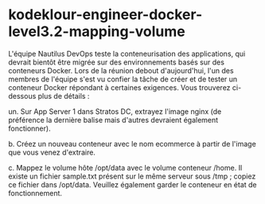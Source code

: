 # kodeklour-engineer-docker-level3.2-mapping-volume
L'équipe Nautilus DevOps teste la conteneurisation des applications, qui devrait bientôt être migrée sur des environnements basés sur des conteneurs Docker. Lors de la réunion debout d'aujourd'hui, l'un des membres de l'équipe s'est vu confier la tâche de créer et de tester un conteneur Docker répondant à certaines exigences. Vous trouverez ci-dessous plus de détails :


un. Sur App Server 1 dans Stratos DC, extrayez l'image nginx (de préférence la dernière balise mais d'autres devraient également fonctionner).


b. Créez un nouveau conteneur avec le nom ecommerce à partir de l'image que vous venez d'extraire.


c. Mappez le volume hôte /opt/data avec le volume conteneur /home. Il existe un fichier sample.txt présent sur le même serveur sous /tmp ; copiez ce fichier dans /opt/data. Veuillez également garder le conteneur en état de fonctionnement.
